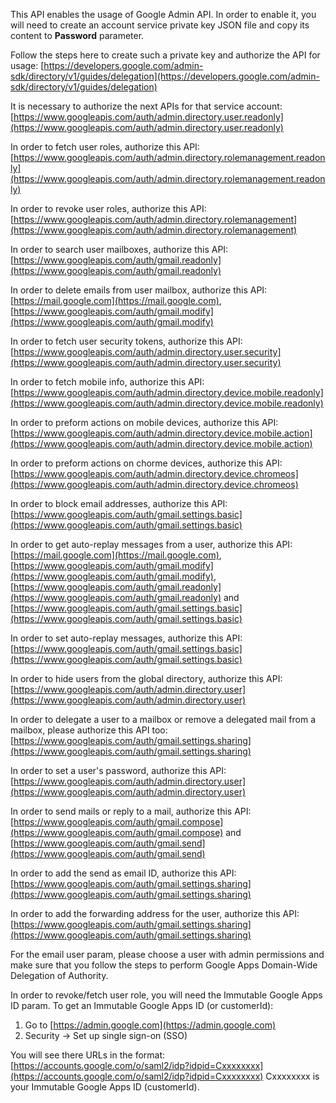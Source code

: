 This API enables the usage of Google Admin API. In order to enable it, you will need to create an account service private key JSON file and copy its content to **Password** parameter.

Follow the steps here to create such a private key and authorize the API for usage: [https://developers.google.com/admin-sdk/directory/v1/guides/delegation](https://developers.google.com/admin-sdk/directory/v1/guides/delegation)

It is necessary to authorize the next APIs for that service account:
[https://www.googleapis.com/auth/admin.directory.user.readonly](https://www.googleapis.com/auth/admin.directory.user.readonly)

In order to fetch user roles, authorize this API: [https://www.googleapis.com/auth/admin.directory.rolemanagement.readonly](https://www.googleapis.com/auth/admin.directory.rolemanagement.readonly)

In order to revoke user roles, authorize this API: [https://www.googleapis.com/auth/admin.directory.rolemanagement](https://www.googleapis.com/auth/admin.directory.rolemanagement)

In order to search user mailboxes, authorize this API: [https://www.googleapis.com/auth/gmail.readonly](https://www.googleapis.com/auth/gmail.readonly)

In order to delete emails from user mailbox, authorize this API: 
[https://mail.google.com](https://mail.google.com), 
[https://www.googleapis.com/auth/gmail.modify](https://www.googleapis.com/auth/gmail.modify)

In order to fetch user security tokens, authorize this API: [https://www.googleapis.com/auth/admin.directory.user.security](https://www.googleapis.com/auth/admin.directory.user.security)

In order to fetch mobile info, authorize this API: [https://www.googleapis.com/auth/admin.directory.device.mobile.readonly](https://www.googleapis.com/auth/admin.directory.device.mobile.readonly)

In order to preform actions on mobile devices, authorize this API: [https://www.googleapis.com/auth/admin.directory.device.mobile.action](https://www.googleapis.com/auth/admin.directory.device.mobile.action)

In order to preform actions on chorme devices, authorize this API:[https://www.googleapis.com/auth/admin.directory.device.chromeos](https://www.googleapis.com/auth/admin.directory.device.chromeos)

In order to block email addresses, authorize this API:
[https://www.googleapis.com/auth/gmail.settings.basic](https://www.googleapis.com/auth/gmail.settings.basic)

In order to get auto-replay messages from a user, authorize this API: 
[https://mail.google.com](https://mail.google.com),
[https://www.googleapis.com/auth/gmail.modify](https://www.googleapis.com/auth/gmail.modify),
[https://www.googleapis.com/auth/gmail.readonly](https://www.googleapis.com/auth/gmail.readonly)
and [https://www.googleapis.com/auth/gmail.settings.basic](https://www.googleapis.com/auth/gmail.settings.basic)

In order to set auto-replay messages, authorize this API: [https://www.googleapis.com/auth/gmail.settings.basic](https://www.googleapis.com/auth/gmail.settings.basic)

In order to hide users from the global directory, authorize this API: [https://www.googleapis.com/auth/admin.directory.user](https://www.googleapis.com/auth/admin.directory.user)

In order to delegate a user to a mailbox or remove a delegated mail from a mailbox, please authorize this API too: [https://www.googleapis.com/auth/gmail.settings.sharing](https://www.googleapis.com/auth/gmail.settings.sharing)

In order to set a user's password, authorize this API: [https://www.googleapis.com/auth/admin.directory.user](https://www.googleapis.com/auth/admin.directory.user)

In order to send mails or reply to a mail, authorize this API:
[https://www.googleapis.com/auth/gmail.compose](https://www.googleapis.com/auth/gmail.compose) and [https://www.googleapis.com/auth/gmail.send](https://www.googleapis.com/auth/gmail.send)

In order to add the send as email ID, authorize this API:
[https://www.googleapis.com/auth/gmail.settings.sharing](https://www.googleapis.com/auth/gmail.settings.sharing) 

In order to add the forwarding address for the user, authorize this API: 
[https://www.googleapis.com/auth/gmail.settings.sharing](https://www.googleapis.com/auth/gmail.settings.sharing) 

For the email user param, please choose a user with admin permissions and make sure that you follow the steps to perform Google Apps Domain-Wide Delegation of Authority.

In order to revoke/fetch user role, you will need the Immutable Google Apps ID param.
To get an Immutable Google Apps ID (or customerId):
1. Go to [https://admin.google.com](https://admin.google.com)
2. Security -> Set up single sign-on (SSO)

You will see there URLs in the format:
[https://accounts.google.com/o/saml2/idp?idpid=Cxxxxxxxx](https://accounts.google.com/o/saml2/idp?idpid=Cxxxxxxxx)
Cxxxxxxxx is your Immutable Google Apps ID (customerId).
 
